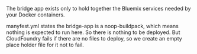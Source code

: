 The bridge app exists only to hold together the Bluemix services needed by your Docker
containers.

manyfest.yml states the bridge-app is a noop-buildpack, which means nothing is expected
to run here. So there is nothing to be deployed. But CloudFoundry fails if there are no
files to deploy, so we create an empty place holder file for it not to fail.
